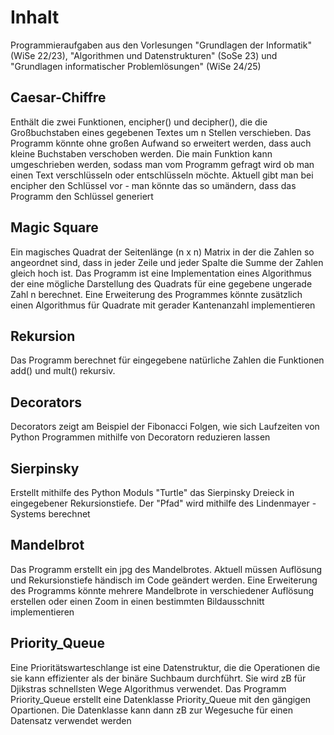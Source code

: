 # Inhalt
Programmieraufgaben aus den Vorlesungen "Grundlagen der Informatik" (WiSe 22/23), "Algorithmen und Datenstrukturen" (SoSe 23)
und "Grundlagen informatischer Problemlösungen" (WiSe 24/25)

## Caesar-Chiffre
Enthält die zwei Funktionen, encipher() und decipher(), die die Großbuchstaben eines gegebenen Textes um n Stellen verschieben. 
Das Programm könnte ohne großen Aufwand so erweitert werden, dass auch kleine Buchstaben verschoben werden. Die main Funktion kann umgeschrieben werden, sodass man vom Programm gefragt wird ob man einen Text verschlüsseln oder entschlüsseln möchte. Aktuell gibt man bei encipher den Schlüssel vor - man könnte das so umändern, dass das Programm den Schlüssel generiert

## Magic Square
Ein magisches Quadrat der Seitenlänge (n x n) Matrix in der die Zahlen so angeordnet sind, dass in jeder Zeile und jeder Spalte die Summe der Zahlen gleich hoch ist. Das Programm ist eine Implementation eines Algorithmus der eine mögliche Darstellung des Quadrats für eine gegebene ungerade Zahl n berechnet. Eine Erweiterung des Programmes könnte zusätzlich einen Algorithmus für Quadrate mit gerader Kantenanzahl implementieren

## Rekursion
Das Programm berechnet für eingegebene natürliche Zahlen die Funktionen add() und mult() rekursiv. 

## Decorators
Decorators zeigt am Beispiel der Fibonacci Folgen, wie sich Laufzeiten von Python Programmen mithilfe von Decoratorn reduzieren lassen

## Sierpinsky
Erstellt mithilfe des Python Moduls "Turtle" das Sierpinsky Dreieck in eingegebener Rekursionstiefe. Der "Pfad" wird mithilfe des Lindenmayer - Systems berechnet

## Mandelbrot
Das Programm erstellt ein jpg des Mandelbrotes. Aktuell müssen Auflösung und Rekursionstiefe händisch im Code geändert werden. Eine Erweiterung des Programms könnte mehrere Mandelbrote in verschiedener Auflösung erstellen oder einen Zoom in einen  bestimmten Bildausschnitt implementieren

## Priority_Queue
Eine Prioritätswarteschlange ist eine Datenstruktur, die die Operationen die sie kann effizienter als der binäre Suchbaum durchführt. Sie wird zB für Djikstras  schnellsten Wege Algorithmus verwendet. Das Programm Priority_Queue erstellt eine Datenklasse Priority_Queue mit den gängigen Opartionen. Die Datenklasse kann dann zB zur Wegesuche für einen Datensatz verwendet werden
